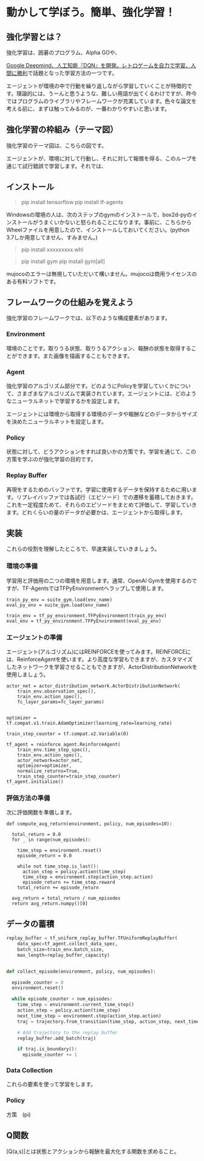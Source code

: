# 動かして学ぼう。簡単、強化学習！

## 強化学習とは？

強化学習は、囲碁のプログラム、Alpha GOや、

[Google Deepmind、人工知能『DQN』を開発。レトロゲームを自力で学習、人間に勝利](https://japanese.engadget.com/2015/02/26/google-deepmind-dqn/)で話題となった学習方法の一つです。

エージェントが環境の中で行動を繰り返しながら学習していくことが特徴的です。理論的には、うーんと思うような、難しい用語が出てくるわけですが、昨今ではプログラムのライブラリやフレームワークが充実しています。色々な論文を考える前に、まずは触ってみるのが、一番わかりやすいと思います。

## 強化学習の枠組み（テーマ図）

強化学習のテーマ図は、こちらの図です。

エージェントが、環境に対して行動し、それに対して報償を得る、このループを通じて試行錯誤で学習します。それでは、

## インストール

>pip install tensorflow
>pip install tf-agents


Windowsの環境の人は、次のステップのgymのインストールで、box2d-pyのインストールがうまくいかないと怒られることになります。事前に、こちらからWheelファイルを用意したので、インストールしておいてください。(python 3.7しか用意してません、すみません。)

>pip install xxxxxxxxx.whl


>pip install gym
>pip install gym[all]

mujocoのエラーは無視していただいて構いません。mujocoは商用ライセンスのある有料ソフトです。

## フレームワークの仕組みを覚えよう

強化学習のフレームワークでは、以下のような構成要素があります。

### Environment

環境のことです。取りうる状態、取りうるアクション、報酬の状態を取得することができます。また画像を描画することもできます。

### Agent

強化学習のアルゴリズム部分です。どのようにPolicyを学習していくかについて、さまざまなアルゴリズムで実装されています。エージェントには、どのようなニューラルネットで学習するかを設定します。

エージェントには環境から取得する環境のデータや報酬などのデータからサイズを決めたニューラルネットを設定します。

### Policy

状態に対して、どうアクションをすれば良いかの方策です。学習を通じて、この方策を学ぶのが強化学習の目的です。

### Replay Buffer

再現をするためのバッファです。学習に使用するデータを保持するために用います。リプレイバッファでは各試行（エピソード）での遷移を蓄積しておきます。これを一定程度ためて、それらのエピソードをまとめて評価して、学習していきます。どれくらいの量のデータが必要かは、エージェントから取得します。

## 実装

これらの役割を理解したところで、早速実装していきましょう。

### 環境の準備

学習用と評価用の二つの環境を用意します。通常、OpenAI Gymを使用するのですが、TF-AgentsではTFPyEnvironmentへラップして使用します。

```
train_py_env = suite_gym.load(env_name)
eval_py_env = suite_gym.load(env_name)

train_env = tf_py_environment.TFPyEnvironment(train_py_env)
eval_env = tf_py_environment.TFPyEnvironment(eval_py_env)
```

### エージェントの準備

エージェント(アルゴリズム)にはREINFORCEを使ってみます。REINFORCEには、ReinforceAgentを使います。より高度な学習もできますが、カスタマイズしたネットワークを学習させることもできますが、ActorDistributionNetworkを使用しましょう。

```
actor_net = actor_distribution_network.ActorDistributionNetwork(
    train_env.observation_spec(),
    train_env.action_spec(),
    fc_layer_params=fc_layer_params)


optimizer = tf.compat.v1.train.AdamOptimizer(learning_rate=learning_rate)

train_step_counter = tf.compat.v2.Variable(0)

tf_agent = reinforce_agent.ReinforceAgent(
    train_env.time_step_spec(),
    train_env.action_spec(),
    actor_network=actor_net,
    optimizer=optimizer,
    normalize_returns=True,
    train_step_counter=train_step_counter)
tf_agent.initialize()

```

### 評価方法の準備

次に評価関数を準備します。

```
def compute_avg_return(environment, policy, num_episodes=10):

  total_return = 0.0
  for _ in range(num_episodes):

    time_step = environment.reset()
    episode_return = 0.0

    while not time_step.is_last():
      action_step = policy.action(time_step)
      time_step = environment.step(action_step.action)
      episode_return += time_step.reward
    total_return += episode_return

  avg_return = total_return / num_episodes
  return avg_return.numpy()[0]
```


## データの蓄積

```python
replay_buffer = tf_uniform_replay_buffer.TFUniformReplayBuffer(
    data_spec=tf_agent.collect_data_spec,
    batch_size=train_env.batch_size,
    max_length=replay_buffer_capacity)


def collect_episode(environment, policy, num_episodes):

  episode_counter = 0
  environment.reset()

  while episode_counter < num_episodes:
    time_step = environment.current_time_step()
    action_step = policy.action(time_step)
    next_time_step = environment.step(action_step.action)
    traj = trajectory.from_transition(time_step, action_step, next_time_step)

    # Add trajectory to the replay buffer
    replay_buffer.add_batch(traj)

    if traj.is_boundary():
      episode_counter += 1

```








### Data Collection



これらの要素を使って学習をします。




### Policy

方策　\(pi\)

## Q関数

\[Q(a,s)\]とは状態とアクションから報酬を最大化する関数を求めること。

## 

